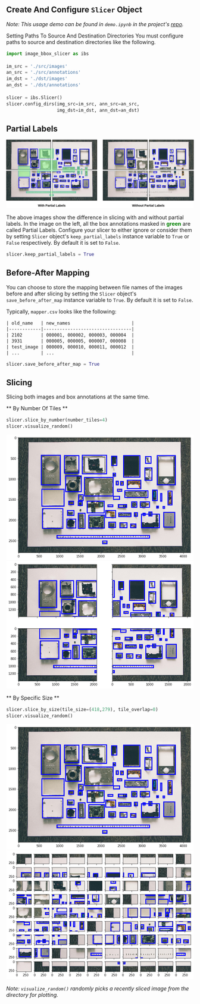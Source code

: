 ## Create And Configure `Slicer` Object
_Note: This usage demo can be found in `demo.ipynb` in the project's [repo](https://github.com/akshaychandra21/image_bbox_slicer)._

Setting Paths To Source And Destination Directories
You must configure paths to source and destination directories like the following. 

```python
import image_bbox_slicer as ibs

im_src = './src/images'
an_src = './src/annotations'
im_dst = './dst/images'
an_dst = './dst/annotations'

slicer = ibs.Slicer()
slicer.config_dirs(img_src=im_src, ann_src=an_src, 
                   img_dst=im_dst, ann_dst=an_dst)
```

## Partial Labels

![partial](img/partial_labels.jpg)

The above images show the difference in slicing with and without partial labels. In the image on the left, all the box annotations masked in <span style="color:green">**green**</span> are called Partial Labels. Configure your slicer to either ignore or consider them by setting `Slicer` object's `keep_partial_labels` instance variable to `True` or `False` respectively. By default it is set to `False`.


```python
slicer.keep_partial_labels = True
```

## Before-After Mapping

You can choose to store the mapping between file names of the images before and after slicing by setting the `Slicer` object's `save_before_after_map` instance variable to `True`. By default it is set to `False`.

Typically, `mapper.csv` looks like the following:
```
| old_name   | new_names                       |
|------------|---------------------------------|
| 2102       | 000001, 000002, 000003, 000004  |
| 3931       | 000005, 000005, 000007, 000008  |
| test_image | 000009, 000010, 000011, 000012  |
| ...        | ...                             |
```


```python
slicer.save_before_after_map = True
```

## Slicing

Slicing both images and box annotations at the same time.

** By Number Of Tiles ** 


```python
slicer.slice_by_number(number_tiles=4)
slicer.visualize_random()
```

![output-1](img/output_10_1.png)
![output-2](img/output_10_2.png)

** By Specific Size ** 


```python
slicer.slice_by_size(tile_size=(418,279), tile_overlap=0)
slicer.visualize_random()
```

![output-3](img/output_12_1.png)
![output-4](img/output_12_2.png)

*Note: `visualize_random()` randomly picks a recently sliced image from the directory for plotting.*
